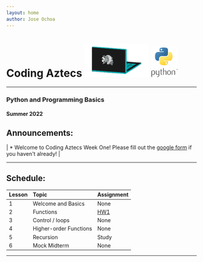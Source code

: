 ```yaml
---
layout: home
author: Jose Ochoa
---
```


# **Coding Aztecs** <img src="images/LaptopClipart.png" alt="CA logo" style="width:170px;"/> <img src="images/python-logo-2.png" alt="Python Logo" style="width:70px;"/>

---
### **Python and Programming Basics** 

#### Summer 2022
## Announcements: 

 | * Welcome to Coding Aztecs Week One! Please fill out the [google form](https://docs.google.com/forms/d/e/1FAIpQLScUS5lg_CghEjdEFKkDZli2dXzCYxI0j2PapmrT-xO_fTyPyg/viewform?usp=sf_link) if you haven't already! |

___

## Schedule: 

| Lesson | Topic                  | Assignment |
|:-------|:-----------------------|:-----------|
| 1      | Welcome and Basics     | None       |
| 2      | Functions              | [HW1](https://cs61a.org/hw/hw01/)    |
| 3      | Control / loops        | None       |
| 4      | Higher-order Functions | None       |
| 5      | Recursion              | Study      |
| 6      | Mock Midterm           | None       |

---